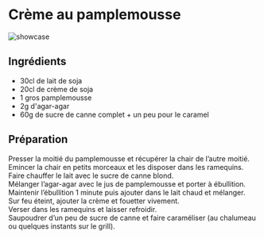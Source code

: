 # Crème au pamplemousse

![showcase](http://123veggie.fr/wp-content/uploads/2014/10/arton156.jpg)

## Ingrédients

* 30cl de lait de soja
* 20cl de crème de soja
* 1 gros pamplemousse
* 2g d'agar-agar
* 60g de sucre de canne complet + un peu pour le caramel

## Préparation

Presser la moitié du pamplemousse et récupérer la chair de l’autre moitié.  
Emincer la chair en petits morceaux et les disposer dans les ramequins.  
Faire chauffer le lait avec le sucre de canne blond.  
Mélanger l’agar-agar avec le jus de pamplemousse et porter à ébullition.  
Maintenir l’ébullition 1 minute puis ajouter dans le lait chaud et mélanger.  
Sur feu éteint, ajouter la crème et fouetter vivement.  
Verser dans les ramequins et laisser refroidir.  
Saupoudrer d’un peu de sucre de canne et faire caraméliser (au chalumeau ou quelques instants sur le grill).

